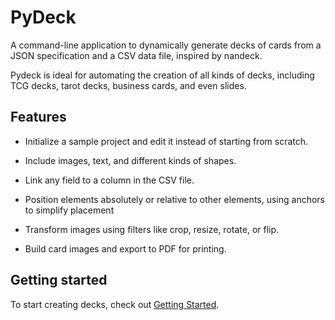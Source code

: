 # PyDeck

A command-line application to dynamically generate decks of cards from a JSON specification and a CSV data file, inspired by nandeck.

Pydeck is ideal for automating the creation of all kinds of decks, including TCG decks, tarot decks, business cards, and even slides.

## Features

- Initialize a sample project and edit it instead of starting from scratch.

- Include images, text, and different kinds of shapes.

- Link any field to a column in the CSV file.

- Position elements absolutely or relative to other elements, using anchors to simplify placement

- Transform images using filters like crop, resize, rotate, or flip.

- Build card images and export to PDF for printing.

## Getting started

To start creating decks, check out [Getting Started](DOCS.md/#getting-started).
